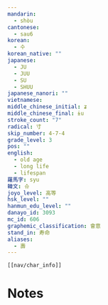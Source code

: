 ```yaml
---
mandarin:
  - shòu
cantonese:
  - sau6
korean:
  - 수
korean_native: ""
japanese:
  - JU
  - JUU
  - SU
  - SHUU
japanese_nanori: ""
vietnamese:
middle_chinese_initial: ʑ
middle_chinese_final: ɨu
stroke_count: "7"
radical: 寸
skip_number: 4-7-4
grade_level: 3
pos: ""
english:
  - old age
  - long life
  - lifespan
羅馬字: syu
韓文: 슈
joyo_level: 高等
hsk_level: ""
hanmun_edu_level: ""
danayo_id: 3093
mc_id: 606
graphemic_classification: 會意
stand_in: 寿命
aliases:
  - 壽
---
```

```meta-bind-embed
[[nav/char_info]]
```

# Notes
